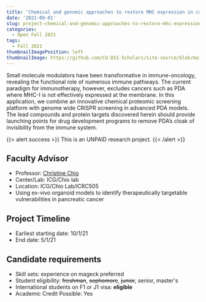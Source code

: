 ```yaml
---
title: 'Chemical and genomic approaches to restore MHC expression in cancer'
date: '2021-09-01'
slug: project-chemical-and-genomic-approaches-to-restore-mhc-expression-in-cancer
categories:
  - Open Fall 2021
tags:
  - Fall 2021
thumbnailImagePosition: left
thumbnailImage: https://github.com/CU-DSI-Scholars/site-source/blob/main/static/img/neurotransmitters.png?raw=true
---
```

Small molecule modulators have been transformative in immune-oncology, revealing the functional role of numerous immune pathways. The current paradigm for immunotherapy, however, excludes cancers such as PDA where MHC-I is not effectively expressed at the membrane. In this application, we combine an innovative chemical proteomic screening platform with genome wide CRISPR screening in advanced PDA models. The lead compounds and protein targets discovered herein should provide launching points for drug development programs to remove PDA’s cloak of invisibility from the immune system.

<!--more-->

{{< alert success >}}
This is an UNPAID research project.
{{< /alert >}}

## Faculty Advisor
+ Professor: [Christine Chio](www.chiolab.com)
+ Center/Lab: ICG/Chio lab
+ Location: ICG/Chio Lab/ICRC505
+ Using ex-vivo organoid models to identify therapeutically targetable vulnerabilities in pancreatic cancer

## Project Timeline
+ Earliest starting date: 10/1/21
+ End date: 5/1/21

## Candidate requirements
+ Skill sets: experience on mageck preferred
+ Student eligibility: ~~freshman~~, ~~sophomore~~, ~~junior~~, senior, master's
+ International students on F1 or J1 visa: **eligible**
+ Academic Credit Possible: Yes

